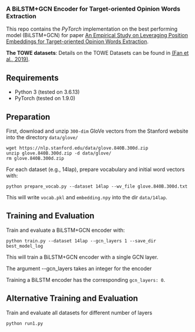 ### A BiLSTM+GCN Encoder for Target-oriented Opinion Words Extraction

This repo contains the *PyTorch* implementation on the best performing model (BiLSTM+GCN) for paper [An Empirical Study on Leveraging Position Embeddings for Target-oriented Opinion Words Extraction](https://arxiv.org/abs/2109.01238).

**The TOWE datasets**: Details on the TOWE Datasets can be found in [(Fan et al., 2019)](https://aclanthology.org/N19-1259.pdf).

## Requirements

- Python 3 (tested on 3.6.13)
- PyTorch (tested on 1.9.0)

## Preparation

First, download and unzip `300-dim` GloVe vectors from the Stanford website into the directory `data/glove/`
```
wget https://nlp.stanford.edu/data/glove.840B.300d.zip
unzip glove.840B.300d.zip -d data/glove/
rm glove.840B.300d.zip
```

For each dataset (e.g., 14lap), prepare vocabulary and initial word vectors with:

```python prepare_vocab.py --dataset 14lap --wv_file glove.840B.300d.txt```

This will write `vocab.pkl` and `embedding.npy` into the dir `data/14lap`.

## Training and Evaluation

Train and evaluate a BiLSTM+GCN encoder with:

```python train.py --dataset 14lap --gcn_layers 1 --save_dir best_model_log```

This will train a BiLSTM+GCN encoder with a single GCN layer.

The argument --gcn_layers takes an integer for the encoder

Training a BiLSTM encoder has the corresponding `gcn_layers: 0`.

## Alternative Training and Evaluation

Train and evaluate all datasets for different number of layers

```python run1.py```

